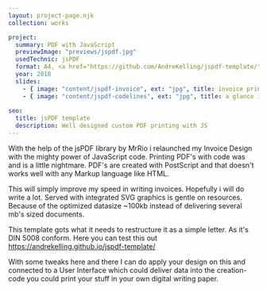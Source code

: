 ```yaml
---
layout: project-page.njk
collection: works

project:
  summary: PDF with JavaScript
  previewImage: "previews/jspdf.jpg"
  usedTechnic: jsPDF
  format: A4, <a href="https://github.com/AndreKelling/jspdf-template/" rel="nofollow noreferrer noopener" target="_blank" title="go to github">on Github</a>
  year: 2018
  slides:
    - { image: "content/jspdf-invoice", ext: "jpg", title: invoice print out one page }
    - { image: "content/jspdf-codelines", ext: "jpg", title: a glance into the code }
    
seo:
  title: jsPDF template
  description: Well designed custom PDF printing with JS
---
```

With the help of the jsPDF library by MrRio i relaunched my Invoice Design with the mighty power of JavaScript code.
Printing PDF's with code was and is a little nightmare. PDF's are created with PostScript and that doesn't works well with any Markup language like HTML.

This will simply improve my speed in writing invoices. Hopefully i will do write a lot.
Served with integrated SVG graphics is gentle on resources. Because of the optimized datasize ~100kb instead of delivering several mb's sized documents.

This template gots what it needs to restructure it as a simple letter. As it's DIN 5008 conform.
Here you can test this out https://andrekelling.github.io/jspdf-template/

With some tweaks here and there I can do apply your design on this and connected to a User Interface which could deliver data into the creation-code you could print your stuff in your own digital writing paper.
